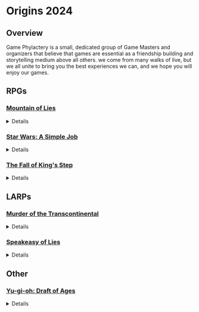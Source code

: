 # Origins 2024
## Overview
Game Phylactery is a small, dedicated group of Game Masters and organizers that believe that games are essential as a friendship building and storytelling medium above all others. we come from many walks of live, but we all unite to bring you the best experiences we can, and we hope you will enjoy our games.



## RPGs

### [Mountain of Lies](mountain.md)
<details>
  <summary> Details
  </summary> 
  Agent John Bain was lost several years ago, presumed dead, he has reappeared, contacting us secretly through a courrier, now it is your mission to assualt the mountain stronghold he is imprisoned in, rescue him from his soviet captors, and escape. choose your agent and prepare to take on the <a href="https://paulpo215.github.io/mountain"> Mountain of Lies</a>
  </details>

### [Star Wars: A Simple Job](simplejob.md)
  
  <details>
  <summary>  Details 
  </summary> 
  You are tasked with ... To get more info, see the characters, and plan for contingencies for  <a href="https://paulpo215.github.io/simplejob">A Simple Job</a>
  </details>

### [The Fall of King's Step](kingstep.md)
  
  <details>
  <summary>  Details
  </summary> 
  The hordes of demons have been sweeping across the land, cities have falled one by one, now King's Step is the next on their path. The king and court have abandoned the city, taking the army with them, now the town is defended only by a small garrison and whatever people are too poor to escape with the nobility. will you try and save the city? loot what you can and get out with your life? who will you be, during  <a href="https://paulpo215.github.io/kingstep">The Fall of King's Step</a>
  </details>


## LARPs

### [Murder of the Transcontinental](murder.md)

<details>
  <summary>  Details
  </summary> 
  There has been a murder! it is mayham on the train, with everyone trying to accomplish their own tasks, solve the murder, or just get by without being the next victim of  <a href="https://paulpo215.github.io/murder">Murder on the Transcontinental</a>
  </details>

### [Speakeasy of Lies](speakeasy.md)
  
  <details>
  <summary>  Details
  </summary>
  It's the roaring 20s, prohibition  <a href="https://paulpo215.github.io/speakeasy">Speakeasy of Lies</a>
  </details>

## Other

### [Yu-gi-oh: Draft of Ages](draftofages.md)

<details>
  <summary> Details
  </summary> 
  it's time to Duel! <a href="https://paulpo215.github.io/draftofages">More info</a>
  </details>
